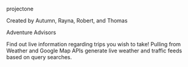 projectone

Created by Autumn, Rayna, Robert, and Thomas

Adventure Advisors

Find out live information regarding trips you wish to take!
Pulling from Weather and Google Map APIs
generate live weather and traffic feeds based on query searches.